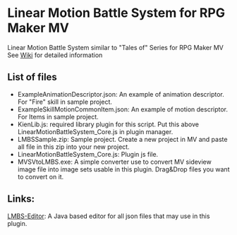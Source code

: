 # Linear Motion Battle System for RPG Maker MV
Linear Motion Battle System similar to "Tales of" Series for RPG Maker MV
See [Wiki](https://github.com/Ralph-VX/LMBS-MV/wiki) for detailed information

## List of files
- ExampleAnimationDescriptor.json: An example of animation descriptor. For "Fire" skill in sample project.
- ExampleSkillMotionCommonItem.json: An example of motion descriptor. For Items in sample project.
- KienLib.js: required library plugin for this script. Put this above LinearMotionBattleSystem_Core.js in plugin manager.
- LMBSSample.zip: Sample project. Create a new project in MV and paste all file in this zip into your new project.
- LinearMotionBattleSystem_Core.js: Plugin js file.
- MVSVtoLMBS.exe: A simple converter use to convert MV sideview image file into image sets usable in this plugin. Drag&Drop files you want to convert on it.

## Links:
[LMBS-Editor](https://github.com/Ralph-VX/LMBS-Editor): A Java based editor for all json files that may use in this plugin.
